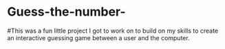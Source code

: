 # Guess-the-number-
#This was a fun little project I got to work on to build on my skills to create an interactive guessing game between a user and the computer.
